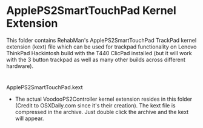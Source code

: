 # ApplePS2SmartTouchPad Kernel Extension

This folder contains RehabMan's ApplePS2SmartTouchPad TrackPad kernel extension (kext) file which can be used for trackpad functionality on Lenovo ThinkPad Hackintosh build with the T440 ClicPad installed (but it will work with the 3 button trackpad as well as many other builds across different hardware).

#

ApplePS2SmartTouchPad.kext

- The actual VoodooPS2Controller kernel extension resides in this folder (Credit to OSXDaily.com since it's their creation). The kext file is compressed in the archive. Just double click the archive and the kext will appear.


